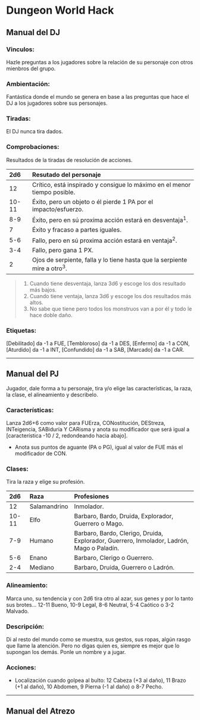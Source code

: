 # Dungeon World Hack
## Manual del DJ

### Vinculos:
Hazle preguntas a los jugadores sobre la relación de su personaje con otros mienbros del grupo.

### Ambientación:
Fantástica donde el mundo se genera en base a las preguntas que hace el DJ a los jugadores sobre sus personajes.

### Tiradas:
El DJ nunca tira dados.

### Comprobaciones:
Resultados de la tiradas de resolución de acciones.

| 2d6 | Resutado del personaje |
| :---- | :---- |
| 12 | Crítico, está inspirado y consigue lo máximo en el menor tiempo posible. |
| 10-11 | Éxito, pero un objeto o él pierde 1 PA por el impacto/esfuerzo. |
| 8-9 | Éxito, pero en sú proxima acción estará en desventaja<sup>1</sup>. |
| 7 | Éxito y fracaso a partes iguales. |
| 5-6 | Fallo, pero en sú proxima acción estará en ventaja<sup>2</sup>. |
| 3-4 | Fallo, pero gana 1 PX. |
| 2 | Ojos de serpiente, falla y lo tiene hasta que la serpiente mire a otro<sup>3</sup>. |

> 1. Cuando tiene desventaja, lanza 3d6 y escoge los dos resultado más bajos.  
> 2. Cuando tiene ventaja, lanza 3d6 y escoge los dos resultados más altos.
> 3. No sabe que tiene pero todos los monstruos van a por él y todo le hace doble daño.

### Etiquetas:
[Debilitado] da -1 a FUE, [Tembloroso] da -1 a DES, [Enfermo] da -1 a CON, [Aturdido] da -1 a INT, [Confundido] da -1 a SAB, [Marcado] da -1 a CAR.

<hr class="end-col">

## Manual del PJ
Jugador, dale forma a tu personaje, tira y/o elige las características, la raza, la clase, el alineamiento y describelo.

### Características:
Lanza 2d6+6 como valor para FUErza, CONostitución, DEStreza, INTeigencia, SABiduría Y CARisma y anota su modificador que será igual a [característica -10 / 2, redondeando hacia abajo].
* Anota sus puntos de aguante (PA o PG), igual al valor de FUE más el modificador de CON.

### Clases:
Tira la raza y elige su profesión.

| 2d6 | Raza | Profesiones |
| :---- | :---- | :---- |
| 12 | Salamandrino | Inmolador. |
| 10-11 | Elfo | Barbaro, Bardo, Druida, Explorador, Guerrero o Mago. |
| 7-9 | Humano | Barbaro, Bardo, Clerigo, Druida, Explorador, Guerrero, Inmolador, Ladrón, Mago o Paladín. |
| 5-6 | Enano | Barbaro, Clerigo o Guerrero. |
| 2-4 | Mediano | Barbaro, Druida, Guerrero o Ladrón. |

### Alineamiento:
Marca uno, su tendencia y con 2d6 tira otro al azar, sus genes y por lo tanto sus brotes... 12-11 Bueno, 10-9 Legal, 8-6 Neutral, 5-4 Caótico o 3-2 Malvado.

### Descripción:
Di al resto del mundo como se muestra, sus gestos, sus ropas, algún rasgo que llame la atención. Pero no digas quien es, siempre es mejor que lo supongan los demás. Ponle un nombre y a jugar.

### Acciones:
* Localización cuando golpea al bulto: 12 Cabeza (+3 al daño), 11 Brazo (+1 al daño), 10 Abdomen, 9 Pierna (-1 al daño) o 8-7 Pecho.

<hr class="end-page">

## Manual del Atrezo
